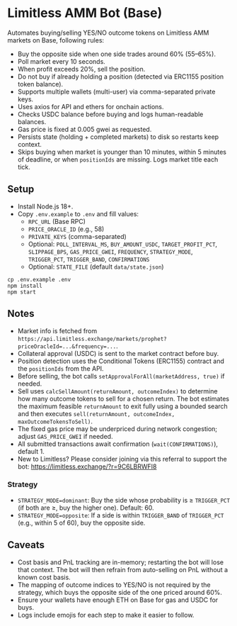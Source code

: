 # Limitless AMM Bot (Base)

Automates buying/selling YES/NO outcome tokens on Limitless AMM markets on Base, following rules:

- Buy the opposite side when one side trades around 60% (55–65%).
- Poll market every 10 seconds.
- When profit exceeds 20%, sell the position.
- Do not buy if already holding a position (detected via ERC1155 position token balance).
- Supports multiple wallets (multi-user) via comma-separated private keys.
- Uses axios for API and ethers for onchain actions.
- Checks USDC balance before buying and logs human-readable balances.
- Gas price is fixed at 0.005 gwei as requested.
 - Persists state (holding + completed markets) to disk so restarts keep context.
 - Skips buying when market is younger than 10 minutes, within 5 minutes of deadline, or when `positionIds` are missing. Logs market title each tick.

## Setup

- Install Node.js 18+.
- Copy `.env.example` to `.env` and fill values:
  - `RPC_URL` (Base RPC)
  - `PRICE_ORACLE_ID` (e.g., 58)
  - `PRIVATE_KEYS` (comma-separated)
  - Optional: `POLL_INTERVAL_MS`, `BUY_AMOUNT_USDC`, `TARGET_PROFIT_PCT`, `SLIPPAGE_BPS`, `GAS_PRICE_GWEI`, `FREQUENCY`, `STRATEGY_MODE`, `TRIGGER_PCT`, `TRIGGER_BAND`, `CONFIRMATIONS`
  - Optional: `STATE_FILE` (default `data/state.json`)

```
cp .env.example .env
npm install
npm start
```

## Notes

- Market info is fetched from `https://api.limitless.exchange/markets/prophet?priceOracleId=...&frequency=...`.
- Collateral approval (USDC) is sent to the market contract before buy.
- Position detection uses the Conditional Tokens (ERC1155) contract and the `positionIds` from the API.
- Before selling, the bot calls `setApprovalForAll(marketAddress, true)` if needed.
- Sell uses `calcSellAmount(returnAmount, outcomeIndex)` to determine how many outcome tokens to sell for a chosen return. The bot estimates the maximum feasible `returnAmount` to exit fully using a bounded search and then executes `sell(returnAmount, outcomeIndex, maxOutcomeTokensToSell)`.
- The fixed gas price may be underpriced during network congestion; adjust `GAS_PRICE_GWEI` if needed.
 - All submitted transactions await confirmation (`wait(CONFIRMATIONS)`), default 1.
 - New to Limitless? Please consider joining via this referral to support the bot: https://limitless.exchange/?r=9C6LBRWFI8

### Strategy
- `STRATEGY_MODE=dominant`: Buy the side whose probability is ≥ `TRIGGER_PCT` (if both are ≥, buy the higher one). Default: 60.
- `STRATEGY_MODE=opposite`: If a side is within `TRIGGER_BAND` of `TRIGGER_PCT` (e.g., within 5 of 60), buy the opposite side.

## Caveats

- Cost basis and PnL tracking are in-memory; restarting the bot will lose that context. The bot will then refrain from auto-selling on PnL without a known cost basis.
- The mapping of outcome indices to YES/NO is not required by the strategy, which buys the opposite side of the one priced around 60%.
- Ensure your wallets have enough ETH on Base for gas and USDC for buys.
- Logs include emojis for each step to make it easier to follow.
